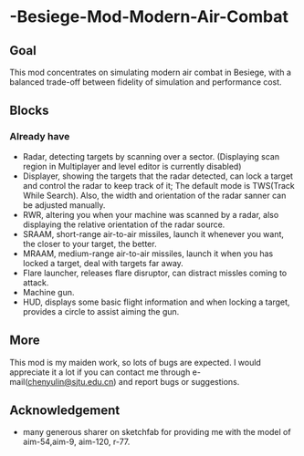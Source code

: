 # -Besiege-Mod-Modern-Air-Combat
## Goal
This mod concentrates on simulating modern air combat in Besiege, with a balanced trade-off between fidelity of simulation and performance cost.

## Blocks
### Already have
- Radar, detecting targets by scanning over a sector. (Displaying scan region in Multiplayer and level editor is currently disabled)
- Displayer, showing the targets that the radar detected, can lock a target and control the radar to keep track of it; The default mode is TWS(Track While Search). Also, the width and orientation of the radar sanner can be adjusted manually.
- RWR, altering you when your machine was scanned by a radar, also displaying the relative orientation of the radar source.
- SRAAM, short-range air-to-air missiles, launch it whenever you want, the closer to your target, the better.
- MRAAM, medium-range air-to-air missiles, launch it when you has locked a target, deal with targets far away.
- Flare launcher, releases flare disruptor, can distract missles coming to attack.
- Machine gun.
- HUD, displays some basic flight information and when locking a target, provides a circle to assist aiming the gun.

## More
This mod is my maiden work, so lots of bugs are expected. I would appreciate it a lot if you can contact me through e-mail(chenyulin@sjtu.edu.cn) and report bugs or suggestions.

## Acknowledgement
- many generous sharer on sketchfab for providing me with the model of aim-54,aim-9, aim-120, r-77.

